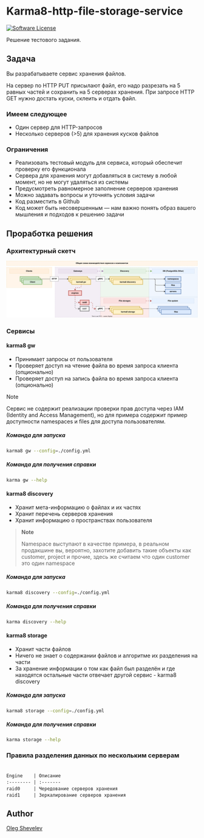 # Karma8-http-file-storage-service

[![Software License](https://img.shields.io/badge/license-MIT-brightgreen.svg)](LICENSE.md)

Решение тестового задания.

## Задача

Вы разрабатываете сервис хранения файлов.

На сервер по HTTP PUT присылают файл, его надо разрезать на 5 равных частей и сохранить на 5 серверах хранения. При запросе HTTP GET нужно достать куски, склеить и отдать файл.

### Имеем следующее

- Один сервер для HTTP-запросов
- Несколько серверов (>5) для хранения кусков файлов

### Ограничения
- Реализовать тестовый модуль для сервиса, который обеспечит
проверку его функционала
- Сервера для хранения могут добавляться в систему в любой момент, но не могут удаляться из системы
- Предусмотреть равномерное заполнение серверов хранения
- Можно задавать вопросы и уточнять условия задачи
- Код разместить в Github
- Код может быть несовершенным — нам важно понять образ вашего мышления и подходов к решению задачи

## Проработка решения

### Архитектурный скетч

![karma8-http-file-storate-service-v1.drawio.svg](docs/karma8-http-file-storate-service-v1.drawio.svg "Общая схема взаимодействия сервисов и компонентов")

### Сервисы

#### karma8 gw

- Принимает запросы от пользователя
- Проверяет доступ на чтение файла во время запроса клиента (опционально)
- Проверяет доступ на запись файла во время запроса клиента (опционально)

> [!NOTE]
> Сервис не содержит реализации проверки прав доступа через IAM (Identity and Access Management), но для примера содержит пример доступности namespaces и files для доступа пользователям.

##### Команда для запуска

```bash
karma8 gw --config=./config.yml
```

##### Команда для получения справки

```bash
karma gw --help
```

#### karma8 discovery

- Хранит мета-информацию о файлах и их частях
- Хранит перечень серверов хранения
- Хранит информацию о пространствах пользователя

> **Note**
> 
> Namespace выступают в качестве примера, в реальном продакшине вы, вероятно, захотите добавить такие объекты как customer, project и прочие, здесь же считаем что один customer это один namespace

##### Команда для запуска

```bash
karma8 discovery --config=./config.yml
```

##### Команда для получения справки

```bash
karma discovery --help
```

#### karma8 storage

- Хранит части файлов
- Ничего не знает о содержании файлов и алгоритме их разделения на части
- За хранение информации о том как файл был разделён и где находятся остальные части отвечает другой сервис - karma8 discovery

##### Команда для запуска

```bash
karma8 storage --config=./config.yml
```

##### Команда для получения справки

```bash
karma storage --help
```
### Правила разделения данных по нескольким серверам

<code>
Engine    | Описание
:-------- | :-------
raid0     | Чередование серверов хранения
raid1     | Зеркалирование серверов хранения
</code>

## Author

[Oleg Shevelev][mantyr]

[mantyr]: https://github.com/mantyr
